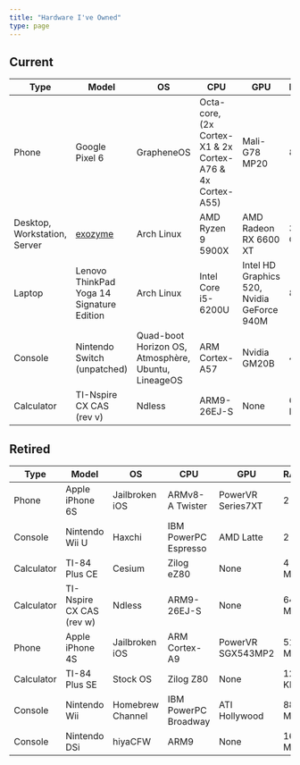 ```yaml
---
title: "Hardware I've Owned"
type: page
---
```



## Current
| Type | Model | OS | CPU | GPU | RAM |
| --- | --- | --- | --- | --- | --- |
| Phone | Google Pixel 6 | GrapheneOS | Octa-core, (2x Cortex-X1 & 2x Cortex-A76 & 4x Cortex-A55) | Mali-G78 MP20 | 8 GB |
| Desktop, Workstation, Server | [exozyme](exozy.me) | Arch Linux | AMD Ryzen 9 5900X | AMD Radeon RX 6600 XT | 32 GB |
| Laptop | Lenovo ThinkPad Yoga 14 Signature Edition | Arch Linux | Intel Core i5-6200U | Intel HD Graphics 520, Nvidia GeForce 940M | 8 GB |
| Console | Nintendo Switch (unpatched) | Quad-boot Horizon OS, Atmosphère, Ubuntu, LineageOS | ARM Cortex-A57 | Nvidia GM20B | 4 GB |
| Calculator | TI-Nspire CX CAS (rev v) | Ndless | ARM9-26EJ-S | None | 64 MB |

## Retired
| Type | Model | OS | CPU | GPU | RAM |
| --- | --- | --- | --- | --- | --- |
| Phone | Apple iPhone 6S | Jailbroken iOS | ARMv8-A Twister | PowerVR Series7XT | 2 GB |
| Console | Nintendo Wii U | Haxchi | IBM PowerPC Espresso | AMD Latte | 2 GB |
| Calculator | TI-84 Plus CE | Cesium | Zilog eZ80 | None | 4 MB |
| Calculator | TI-Nspire CX CAS (rev w) | Ndless | ARM9-26EJ-S | None | 64 MB |
| Phone | Apple iPhone 4S | Jailbroken iOS | ARM Cortex-A9 | PowerVR SGX543MP2 | 512 MB |
| Calculator | TI-84 Plus SE | Stock OS | Zilog Z80 | None | 128 KB |
| Console | Nintendo Wii | Homebrew Channel | IBM PowerPC Broadway | ATI Hollywood | 88 MB |
| Console | Nintendo DSi | hiyaCFW | ARM9 | None | 16 MB |
